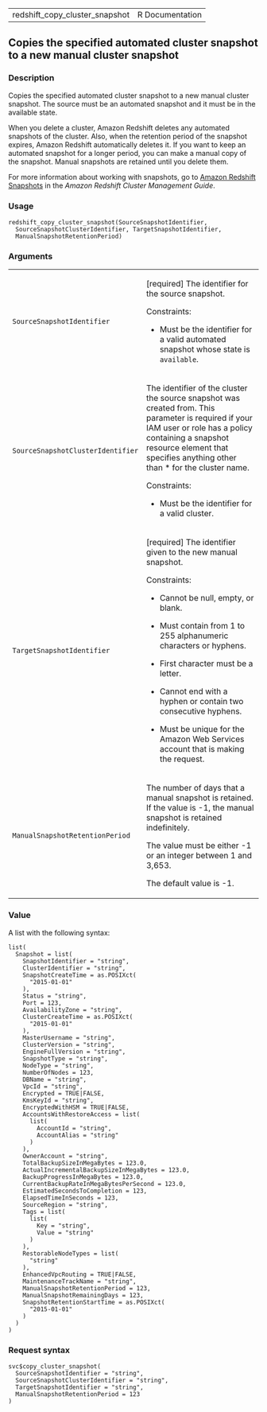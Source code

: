 <table style="width: 100%;">
<tbody>
<tr class="odd">
<td>redshift_copy_cluster_snapshot</td>
<td style="text-align: right;">R Documentation</td>
</tr>
</tbody>
</table>

## Copies the specified automated cluster snapshot to a new manual cluster snapshot

### Description

Copies the specified automated cluster snapshot to a new manual cluster
snapshot. The source must be an automated snapshot and it must be in the
available state.

When you delete a cluster, Amazon Redshift deletes any automated
snapshots of the cluster. Also, when the retention period of the
snapshot expires, Amazon Redshift automatically deletes it. If you want
to keep an automated snapshot for a longer period, you can make a manual
copy of the snapshot. Manual snapshots are retained until you delete
them.

For more information about working with snapshots, go to [Amazon
Redshift
Snapshots](https://docs.aws.amazon.com/redshift/latest/mgmt/working-with-snapshots.html)
in the *Amazon Redshift Cluster Management Guide*.

### Usage

    redshift_copy_cluster_snapshot(SourceSnapshotIdentifier,
      SourceSnapshotClusterIdentifier, TargetSnapshotIdentifier,
      ManualSnapshotRetentionPeriod)

### Arguments

<table>
<colgroup>
<col style="width: 35%" />
<col style="width: 65%" />
</colgroup>
<tbody>
<tr class="odd">
<td><code
id="redshift_copy_cluster_snapshot_:_SourceSnapshotIdentifier">SourceSnapshotIdentifier</code></td>
<td><p>[required] The identifier for the source snapshot.</p>
<p>Constraints:</p>
<ul>
<li><p>Must be the identifier for a valid automated snapshot whose state
is <code>available</code>.</p></li>
</ul></td>
</tr>
<tr class="even">
<td><code
id="redshift_copy_cluster_snapshot_:_SourceSnapshotClusterIdentifier">SourceSnapshotClusterIdentifier</code></td>
<td><p>The identifier of the cluster the source snapshot was created
from. This parameter is required if your IAM user or role has a policy
containing a snapshot resource element that specifies anything other
than * for the cluster name.</p>
<p>Constraints:</p>
<ul>
<li><p>Must be the identifier for a valid cluster.</p></li>
</ul></td>
</tr>
<tr class="odd">
<td><code
id="redshift_copy_cluster_snapshot_:_TargetSnapshotIdentifier">TargetSnapshotIdentifier</code></td>
<td><p>[required] The identifier given to the new manual snapshot.</p>
<p>Constraints:</p>
<ul>
<li><p>Cannot be null, empty, or blank.</p></li>
<li><p>Must contain from 1 to 255 alphanumeric characters or
hyphens.</p></li>
<li><p>First character must be a letter.</p></li>
<li><p>Cannot end with a hyphen or contain two consecutive
hyphens.</p></li>
<li><p>Must be unique for the Amazon Web Services account that is making
the request.</p></li>
</ul></td>
</tr>
<tr class="even">
<td><code
id="redshift_copy_cluster_snapshot_:_ManualSnapshotRetentionPeriod">ManualSnapshotRetentionPeriod</code></td>
<td><p>The number of days that a manual snapshot is retained. If the
value is -1, the manual snapshot is retained indefinitely.</p>
<p>The value must be either -1 or an integer between 1 and 3,653.</p>
<p>The default value is -1.</p></td>
</tr>
</tbody>
</table>

### Value

A list with the following syntax:

    list(
      Snapshot = list(
        SnapshotIdentifier = "string",
        ClusterIdentifier = "string",
        SnapshotCreateTime = as.POSIXct(
          "2015-01-01"
        ),
        Status = "string",
        Port = 123,
        AvailabilityZone = "string",
        ClusterCreateTime = as.POSIXct(
          "2015-01-01"
        ),
        MasterUsername = "string",
        ClusterVersion = "string",
        EngineFullVersion = "string",
        SnapshotType = "string",
        NodeType = "string",
        NumberOfNodes = 123,
        DBName = "string",
        VpcId = "string",
        Encrypted = TRUE|FALSE,
        KmsKeyId = "string",
        EncryptedWithHSM = TRUE|FALSE,
        AccountsWithRestoreAccess = list(
          list(
            AccountId = "string",
            AccountAlias = "string"
          )
        ),
        OwnerAccount = "string",
        TotalBackupSizeInMegaBytes = 123.0,
        ActualIncrementalBackupSizeInMegaBytes = 123.0,
        BackupProgressInMegaBytes = 123.0,
        CurrentBackupRateInMegaBytesPerSecond = 123.0,
        EstimatedSecondsToCompletion = 123,
        ElapsedTimeInSeconds = 123,
        SourceRegion = "string",
        Tags = list(
          list(
            Key = "string",
            Value = "string"
          )
        ),
        RestorableNodeTypes = list(
          "string"
        ),
        EnhancedVpcRouting = TRUE|FALSE,
        MaintenanceTrackName = "string",
        ManualSnapshotRetentionPeriod = 123,
        ManualSnapshotRemainingDays = 123,
        SnapshotRetentionStartTime = as.POSIXct(
          "2015-01-01"
        )
      )
    )

### Request syntax

    svc$copy_cluster_snapshot(
      SourceSnapshotIdentifier = "string",
      SourceSnapshotClusterIdentifier = "string",
      TargetSnapshotIdentifier = "string",
      ManualSnapshotRetentionPeriod = 123
    )
